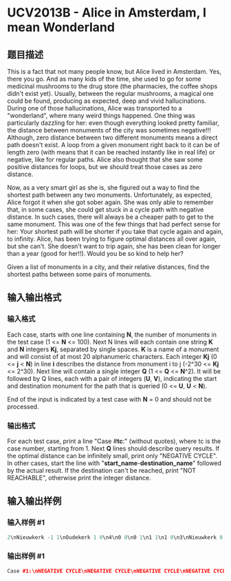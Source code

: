 # UCV2013B - Alice in Amsterdam, I mean Wonderland

## 题目描述

This is a fact that not many people know, but Alice lived in Amsterdam. Yes, there you go. And as many kids of the time, she used to go for some medicinal mushrooms to the drug store (the pharmacies, the coffee shops didn't exist yet). Usually, between the regular mushrooms, a magical one could be found, producing as expected, deep and vivid hallucinations. During one of those hallucinations, Alice was transported to a "wonderland", where many weird things happened. One thing was particularly dazzling for her: even though everything looked pretty familiar, the distance between monuments of the city was sometimes negative!!! Although, zero distance between two different monuments means a direct path doesn't exist. A loop from a given monument right back to it can be of length zero (with means that it can be reached instantly like in real life) or negative, like for regular paths. Alice also thought that she saw some positive distances for loops, but we should treat those cases as zero distance.

Now, as a very smart girl as she is, she figured out a way to find the shortest path between any two monuments. Unfortunately, as expected, Alice forgot it when she got sober again. She was only able to remember that, in some cases, she could get stuck in a cycle path with negative distance. In such cases, there will always be a cheaper path to get to the same monument. This was one of the few things that had perfect sense for her: Your shortest path will be shorter if you take that cycle again and again, to infinity. Alice, has been trying to figure optimal distances all over again, but she can't. She doesn't want to trip again, she has been clean for longer than a year (good for her!!). Would you be so kind to help her?

Given a list of monuments in a city, and their relative distances, find the shortest paths between some pairs of monuments.

## 输入输出格式

### 输入格式

Each case, starts with one line containing **N**, the number of monuments in the test case (1 <= **N** <= 100). Next N lines will each contain one string **K** and **N** integers **Kj**, separated by single spaces. **K** is a name of a monument and will consist of at most 20 alphanumeric characters. Each integer **Kj** (0 <= **j** < **N**) in line **i** describes the distance from monument i to j (-2^30 <= **Kj** <= 2^30). Next line will contain a single integer **Q** (1 <= **Q** <= **N**^2). It will be followed by Q lines, each with a pair of integers (**U**, **V**), indicating the start and destination monument for the path that is queried (0 <= **U**, **U** < **N**).

End of the input is indicated by a test case with **N** = 0 and should not be processed.

### 输出格式

For each test case, print a line "Case #**tc**:" (without quotes), where tc is the case number, starting from 1. Next **Q** lines should describe query results. If the optimal distance can be infinitely small, print only "NEGATIVE CYCLE". In other cases, start the line with "**start\_name**-**destination\_name**" followed by the actual result. If the destination can't be reached, print "NOT REACHABLE", otherwise print the integer distance.

## 输入输出样例

### 输入样例 #1

```cpp
2\nNieuwkerk -1 1\nOudekerk 1 0\n4\n0 0\n0 1\n1 1\n1 0\n3\nNieuwkerk 0 -5 0\nOudekerk 10 0 0\nPierteck -100 -100 0\n9\n0 0\n0 1\n0 2\n1 0\n1 1\n1 2\n2 0\n2 1\n2 2\n0
```


### 输出样例 #1

```cpp
Case #1:\nNEGATIVE CYCLE\nNEGATIVE CYCLE\nNEGATIVE CYCLE\nNEGATIVE CYCLE\nCase #2:\nNieuwkerk-Nieuwkerk 0\nNieuwkerk-Oudekerk -5\nNieuwkerk-Pierteck NOT REACHABLE\nOudekerk-Nieuwkerk 10\nOudekerk-Oudekerk 0\nOudekerk-Pierteck NOT REACHABLE\nPierteck-Nieuwkerk -100\nPierteck-Oudekerk -105\nPierteck-Pierteck 0\n 
```



